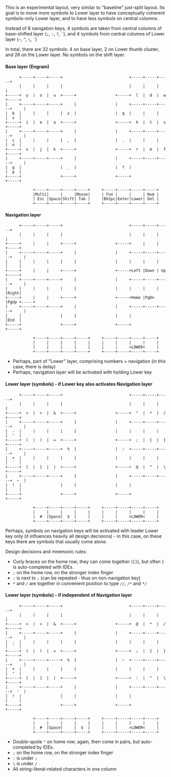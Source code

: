 This is an experimental layout, very similar to "baseline" just-split layout.
Its goal is to move more symbols to Lower layer to have conceptually coherent symbols-only Lower layer,
and to have less symbols on central columns.

Instead of 8 navigation keys, 4 symbols are taken from central columns of base-shifted layer (`;`, `:`, `?`, `'`),
and 4 symbols from central columns of Lower layer (`~`, `^`, `\`, `` ` ``)

In total, there are 32 symbols: 4 on base layer, 2 on Lower thumb cluster, and 26 on the Lower layer.
No symbols on the shift layer.

#### Base layer (Engram)

```
      +-----+-----+-----+                             +-----+-----+-----+
      |     |     |     |                             |     |     |     |
+-----+  y  |  o  |  u  +-----+                 +-----+  l  |  d  |  w  +-----+
|     +-----+-----+-----+     |                 |     +-----+-----+-----+     |
|  b  |     |     |     |  z  |                 |  q  |     |     |     |  v  |
+-----+  i  |  e  |  a  +-----+                 +-----+  h  |  t  |  s  +-----+
|     +-----+-----+-----+     |                 |     +-----+-----+-----+     |
|  c  |     |     |     |  ,  |                 |  .  |     |     |     |  n  |
+-----+  x  |  j  |  k  +-----+                 +-----+  r  |  m  |  f  +-----+
|     +-----+-----+-----+     |                 |     +-----+-----+-----+     |
|  g  |                 |  _  |                 |  ?  |                 |  p  |
+-----+                 +-----+                 +-----+                 +-----+

            +-----+-----+-----+-----+     +-----+-----+-----+-----+
            |Multi|     |     |Mouse|     | Fun |     |     | Num |
            | Esc |Space|Shift| Tab |     |BkSpc|Enter|Lower| Del |
            +-----+-----+-----+-----+     +-----+-----+-----+-----+
```

#### Navigation layer

```
      +-----+-----+-----+                             +-----+-----+-----+
      |     |     |     |                             |     |     |     |
+-----+     |     |     +-----+                 +-----+     |     |     +-----+
|     +-----+-----+-----+     |                 |     +-----+-----+-----+     |
|     |     |     |     |     |                 |     |     |     |     |     |
+-----+     |     |     +-----+                 +-----+Left |Down | Up  +-----+
|     +-----+-----+-----+     |                 |     +-----+-----+-----+     |
|     |     |     |     |     |                 |     |     |     |     |Right|
+-----+     |     |     +-----+                 +-----+Home |PgDn |PgUp +-----+
|     +-----+-----+-----+     |                 |     +-----+-----+-----+     |
|     |                 |     |                 |     |                 |End  |
+-----+                 +-----+                 +-----+                 +-----+

            +-----+-----+-----+-----+     +-----+-----+-----+-----+
            |     |     |     |     |     |     |     |     |     |
            |     |     |     |     |     |     |     >LOWER<     |
            +-----+-----+-----+-----+     +-----+-----+-----+-----+
```
* Perhaps, part of "Lower" layer, comprising numbers + navigation (in this case, there is delay)
* Perhaps, navigation layer will be activated with holding Lower key


#### Lower layer (symbols) - if Lower key also activates Navigation layer

```
      +-----+-----+-----+                             +-----+-----+-----+
      |     |     |     |                             |     |     |     |
+-----+  <  |  >  |  &  +-----+                 +-----+  "  |  *  |  /  +-----+
|     +-----+-----+-----+     |                 |     +-----+-----+-----+     |
|  -  |     |     |     |     |                 |     |     |     |     |  '  |
+-----+  (  |  )  |  =  +-----+                 +-----+  ;  |  {  |  }  +-----+
|     +-----+-----+-----+  %  |                 |  :  +-----+-----+-----+     |
|  +  |     |     |     |     |                 |     |     |     |     |  `  |
+-----+  [  |  ]  |  |  +-----+                 +-----+  @  |  ^  |  \  +-----+
|     +-----+-----+-----+     |                 |     +-----+-----+-----+  ~  |
|  !  |                 |     |                 |     |                 |     |
+-----+                 +-----+                 +-----+                 +-----+

            +-----+-----+-----+-----+     +-----+-----+-----+-----+
            |     |     |     |     |     |     |     |     |     |
            |  #  |Space|  $  |     |     |     |     >LOWER<     |
            +-----+-----+-----+-----+     +-----+-----+-----+-----+
```
Perhaps, symbols on navigation keys will be activated with leader Lower key only (it influences heavily all design decisions) -
in this case, on these keys there are symbols that usually come alone.

Design decisions and mnemonic rules:
* Curly braces on the home row; they can come together (`{}`), but often `}` is auto-completed with IDEs.
* `;` on the home row, on the stronger index finger
* `:` is next to `;` (can be repeated - thus on non-navigation key)
* `*` and `/` are together in convenient position to type `//`, `/*` and `*/`


#### Lower layer (symbols) - if independent of Navigation layer

```
      +-----+-----+-----+                             +-----+-----+-----+
      |     |     |     |                             |     |     |     |
+-----+  <  |  >  |  &  +-----+                 +-----+  @  |  *  |  /  +-----+
|     +-----+-----+-----+     |                 |     +-----+-----+-----+     |
|  -  |     |     |     |     |                 |     |     |     |     |  `  |
+-----+  (  |  )  |  =  +-----+                 +-----+  ;  |  {  |  }  +-----+
|     +-----+-----+-----+  %  |                 |  ~  +-----+-----+-----+     |
|  +  |     |     |     |     |                 |     |     |     |     |  "  |
+-----+  [  |  ]  |  |  +-----+                 +-----+  :  |  ^  |  \  +-----+
|     +-----+-----+-----+     |                 |     +-----+-----+-----+  '  |
|  !  |                 |     |                 |     |                 |     |
+-----+                 +-----+                 +-----+                 +-----+

            +-----+-----+-----+-----+     +-----+-----+-----+-----+
            |     |     |     |     |     |     |     |     |     |
            |  #  |Space|     |  $  |     |     |     >LOWER<     |
            +-----+-----+-----+-----+     +-----+-----+-----+-----+
```
* Double-quote `"` on home row; again, then come in pairs, but auto-completed by IDEs.
* `;` on the home row, on the stronger index finger
* `:` is under `;`
* `\` is under `/`
* All string-literal-related characters in one column
